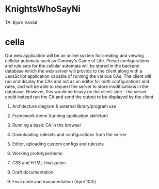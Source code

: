 KnightsWhoSayNi
===============

TA: Bjorn Vardal

cella
=============

Our web application will be an online system for creating and viewing cellular automata such as Conway's Game of Life.  Preset configurations and rule sets for the cellular automata will be stored in the backend database which the web server will provide to the client along with a JavaScript application capable of running the various CAs. The client will run and display the CAs and act as an editor for both configurations and rules, and will be able to request the server to store modifications in the database. However, this would be heavy on the client-side - the server could instead run the CA and send the output to be displayed by the client. 

1. Architecture diagram & external library/program use

2. Framework demo (running application skeleton)

3. Running a basic CA in the browser

4. Downloading rulesets and configurations from the server

5. Editor, uploading custom configs and rulesets

6. Working prototype/demo

7. CSS and HTML finalization

8. Draft documentation

9. Final code and documentation (April 10th)
